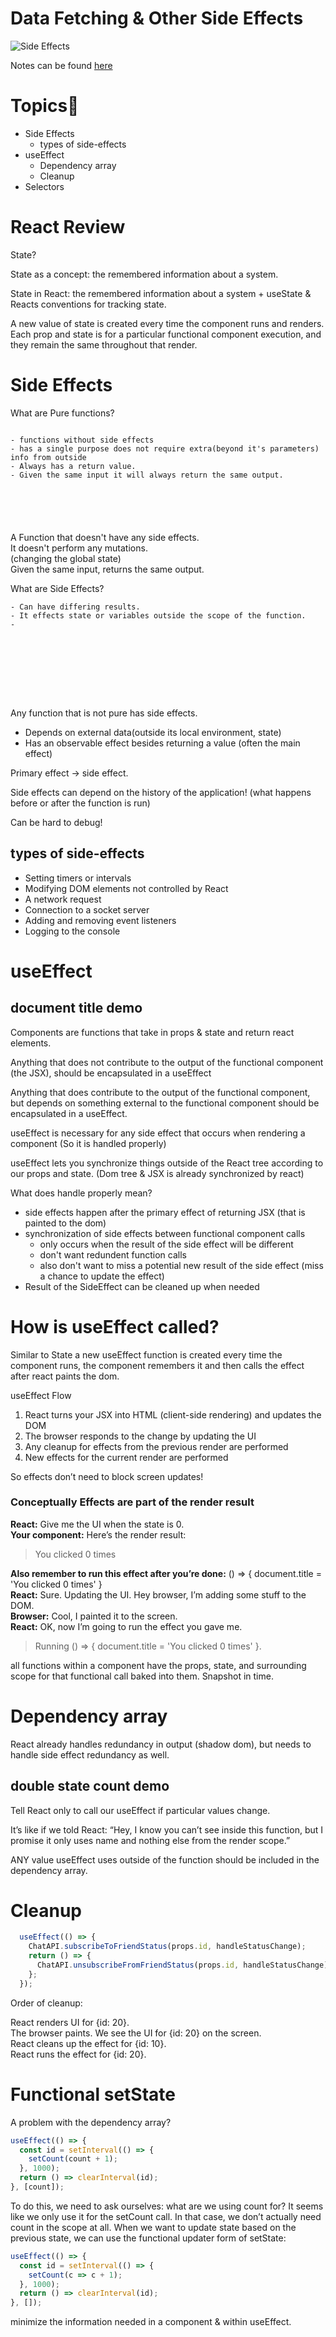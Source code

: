 
# Data Fetching & Other Side Effects

![Side Effects](https://raw.githubusercontent.com/tborsa/lectures/master/week7/day2/assets/experiment.gif)

Notes can be found [here](https://github.com/tborsa/lectures/tree/master/week7/day3)


# Topics📢

- Side Effects
  - types of side-effects 
- useEffect
  - Dependency array
  - Cleanup
- Selectors


# React Review

State?

State as a concept: the remembered information about a system.

State in React: the remembered information about a system + useState & Reacts conventions for tracking state. 

A new value of state is created every time the component runs and renders.
Each prop and state is for a particular functional component execution, and they remain the same throughout that render. 


# Side Effects

What are Pure functions?
```

- functions without side effects
- has a single purpose does not require extra(beyond it's parameters) info from outside
- Always has a return value.
- Given the same input it will always return the same output.






```
A Function that doesn't have any side effects.   
It doesn't perform any mutations.  
  (changing the global state)  
Given the same input, returns the same output.  


What are Side Effects?

```
- Can have differing results.
- It effects state or variables outside the scope of the function.
- 









```
Any function that is not pure has side effects. 

- Depends on external data(outside its local environment, state) 
- Has an observable effect besides returning a value (often the main effect) 

Primary effect -> side effect. 

Side effects can depend on the history of the application! (what happens before or after the function is run)

Can be hard to debug!

## types of side-effects 

- Setting timers or intervals  
- Modifying DOM elements not controlled by React  
- A network request  
- Connection to a socket server  
- Adding and removing event listeners
- Logging to the console

# useEffect

## document title demo

Components are functions that take in props & state and return react elements. 

Anything that does not contribute to the output of the functional component (the JSX), should be encapsulated in a useEffect

Anything that does contribute to the output of the functional component, but depends on something external to the functional component should be encapsulated in a useEffect.  

useEffect is necessary for any side effect that occurs when rendering a component (So it is handled properly) 

useEffect lets you synchronize things outside of the React tree according to our props and state. (Dom tree & JSX is already synchronized by react)

What does handle properly mean?

- side effects happen after the primary effect of returning JSX (that is painted to the dom)  
- synchronization of side effects between functional component calls  
  - only occurs when the result of the side effect will be different  
  - don't want redundent function calls  
  - also don't want to miss a potential new result of the side effect (miss a chance to update the effect)  
- Result of the SideEffect can be cleaned up when needed  

# How is useEffect called?

Similar to State a new useEffect function is created every time the component runs,
the component remembers it and then calls the effect after react paints the dom.

useEffect Flow
1. React turns your JSX into HTML (client-side rendering) and updates the DOM
2. The browser responds to the change by updating the UI
3. Any cleanup for effects from the previous render are performed
4. New effects for the current render are performed


So effects don’t need to block screen updates!

### Conceptually Effects are part of the render result

__React:__ Give me the UI when the state is 0.    
__Your component:__ Here’s the render result:  

>You clicked 0 times  

__Also remember to run this effect after you’re done:__ () => { document.title = 'You clicked 0 times' }    
__React:__ Sure. Updating the UI. Hey browser, I’m adding some stuff to the DOM.  
__Browser:__ Cool, I painted it to the screen.  
__React:__ OK, now I’m going to run the effect you gave me.   

>Running () => { document.title = 'You clicked 0 times' }.  

all functions within a component have the props, state, and surrounding scope for that functional call baked into them. Snapshot in time. 

# Dependency array

React already handles redundancy in output (shadow dom), but needs to handle side effect redundancy as well. 

## double state count demo 

Tell React only to call our useEffect if particular values change. 

It’s like if we told React: “Hey, I know you can’t see inside this function, but I promise it only uses name and nothing else from the render scope.”


ANY value useEffect uses outside of the function should be included in the dependency array. 

# Cleanup

```js
  useEffect(() => {
    ChatAPI.subscribeToFriendStatus(props.id, handleStatusChange);
    return () => {
      ChatAPI.unsubscribeFromFriendStatus(props.id, handleStatusChange);
    };
  });
```
Order of cleanup:

React renders UI for {id: 20}.  
The browser paints. We see the UI for {id: 20} on the screen.  
React cleans up the effect for {id: 10}.  
React runs the effect for {id: 20}.  


# Functional setState

A problem with the dependency array? 

```js
useEffect(() => {
  const id = setInterval(() => {
    setCount(count + 1);
  }, 1000);
  return () => clearInterval(id);
}, [count]);
```

To do this, we need to ask ourselves: what are we using count for? It seems like we only use it for the setCount call. In that case, we don’t actually need count in the scope at all. When we want to update state based on the previous state, we can use the functional updater form of setState:

```js
useEffect(() => {
  const id = setInterval(() => {
    setCount(c => c + 1);
  }, 1000);
  return () => clearInterval(id);
}, []);
```

minimize the information needed in a component & within useEffect.
